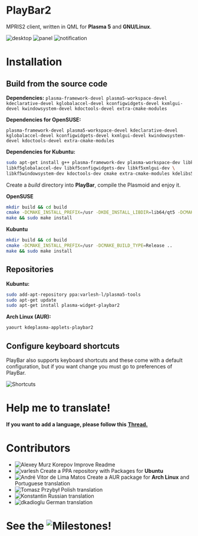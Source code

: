 
# PlayBar2

MPRIS2 client, written in QML for **Plasma 5** and **GNU/Linux**.

![desktop](https://raw.githubusercontent.com/audoban/PlayBar2/master/playbar_desktop.png)
![panel](https://raw.githubusercontent.com/audoban/PlayBar2/master/playbar_panel.png) 
![notification](https://raw.githubusercontent.com/audoban/PlayBar2/master/playbar_notification_area.png)

# Installation
## Build from the source code
**Dependencies:** `plasma-framework-devel plasma5-workspace-devel kdeclarative-devel kglobalaccel-devel kconfigwidgets-devel kxmlgui-devel kwindowsystem-devel kdoctools-devel extra-cmake-modules`

**Dependencies for OpenSUSE:**
```
plasma-framework-devel plasma5-workspace-devel kdeclarative-devel kglobalaccel-devel kconfigwidgets-devel kxmlgui-devel kwindowsystem-devel kdoctools-devel extra-cmake-modules
```
**Dependencies for Kubuntu:**
```bash
sudo apt-get install g++ plasma-framework-dev plasma-workspace-dev libkf5declarative-dev \
libkf5globalaccel-dev libkf5configwidgets-dev libkf5xmlgui-dev \
libkf5windowsystem-dev kdoctools-dev cmake extra-cmake-modules kdelibs5-dev
```

Create a *build* directory into **PlayBar**, compile the Plasmoid and enjoy it.

**OpenSUSE**
```bash
mkdir build && cd build
cmake -DCMAKE_INSTALL_PREFIX=/usr -DKDE_INSTALL_LIBDIR=lib64/qt5 -DCMAKE_BUILD_TYPE=Release ..
make && sudo make install
```
**Kubuntu**
```bash
mkdir build && cd build
cmake -DCMAKE_INSTALL_PREFIX=/usr -DCMAKE_BUILD_TYPE=Release ..
make && sudo make install
```

## Repositories 
**Kubuntu:**
```bash
sudo add-apt-repository ppa:varlesh-l/plasma5-tools
sudo apt-get update
sudo apt-get install plasma-widget-playbar2
```

**Arch Linux (AUR):**
```bash
yaourt kdeplasma-applets-playbar2
```

## Configure keyboard shortcuts
PlayBar also supports keyboard shortcuts and these come with a default configuration, but if you want change you must go to preferences of PlayBar. 

![Shortcuts](https://raw.githubusercontent.com/audoban/PlayBar2/master/playbar_keys.png)

# Help me to translate!
**If you want to add a language, please follow this**  __[Thread.](https://github.com/audoban/PlayBar2/issues/1)__

# Contributors
- ![Alexey Murz Korepov](https://github.com/MurzNN) Improve Readme
- ![varlesh](https://github.com/varlesh) Create a PPA repository with Packages for **Ubuntu**
- ![André Vitor de Lima Matos](https://github.com/andrevmatos) Create a AUR package for **Arch Linux** and Portuguese translation
- ![Tomasz Przybył](https://github.com/FadeMind) Polish translation
- ![Konstantin](https://github.com/KottV) Russian translation
- ![dkadioglu](https://github.com/dkadioglu) German translation

# See the ![Milestones](https://github.com/audoban/PlayBar2/milestones)!
